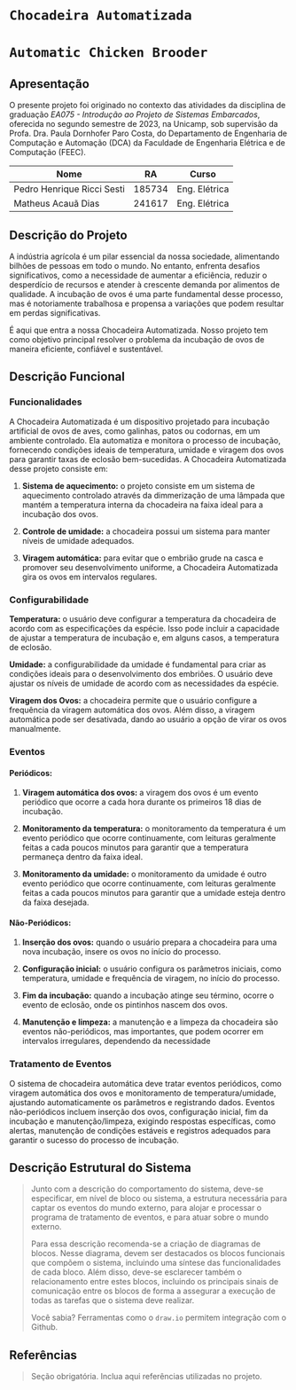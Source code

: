 # `Chocadeira Automatizada`
# `Automatic Chicken Brooder`

## Apresentação
O presente projeto foi originado no contexto das atividades da disciplina de graduação *EA075 - Introdução ao Projeto de Sistemas Embarcados*, 
oferecida no segundo semestre de 2023, na Unicamp, sob supervisão da Profa. Dra. Paula Dornhofer Paro Costa, do Departamento de Engenharia de Computação e Automação (DCA) da Faculdade de Engenharia Elétrica e de Computação (FEEC).


 |Nome  | RA | Curso|
|--|--|--|
| Pedro Henrique Ricci Sesti  | 185734  | Eng. Elétrica|
| Matheus Acauã Dias          | 241617  | Eng. Elétrica|


## Descrição do Projeto
A indústria agrícola é um pilar essencial da nossa sociedade, alimentando bilhões de pessoas em todo o mundo. No entanto, enfrenta desafios significativos, como a necessidade de aumentar a eficiência, reduzir o desperdício de recursos e atender à crescente demanda por alimentos de qualidade. A incubação de ovos é uma parte fundamental desse processo, mas é notoriamente trabalhosa e propensa a variações que podem resultar em perdas significativas.

É aqui que entra a nossa Chocadeira Automatizada. Nosso projeto tem como objetivo principal resolver o problema da incubação de ovos de maneira eficiente, confiável e sustentável.

## Descrição Funcional
### Funcionalidades
A Chocadeira Automatizada é um dispositivo projetado para incubação artificial de ovos de aves, como galinhas, patos ou codornas, em um ambiente controlado. Ela automatiza e monitora o processo de incubação, fornecendo condições ideais de temperatura, umidade e viragem dos ovos para garantir taxas de eclosão bem-sucedidas. A Chocadeira Automatizada desse projeto consiste em:

1. **Sistema de aquecimento:** o projeto consiste em um sistema de aquecimento controlado através da dimmerização de uma lâmpada que mantém a temperatura interna da chocadeira na faixa ideal para a incubação dos ovos.

2. **Controle de umidade:** a chocadeira possui um sistema para manter níveis de umidade adequados.

3. **Viragem automática:** para evitar que o embrião grude na casca e promover seu desenvolvimento uniforme, a Chocadeira Automatizada gira os ovos em intervalos regulares.

### Configurabilidade
**Temperatura:** o usuário deve configurar a temperatura da chocadeira de acordo com as especificações da espécie. Isso pode incluir a capacidade de ajustar a temperatura de incubação e, em alguns casos, a temperatura de eclosão.

**Umidade:** a configurabilidade da umidade é fundamental para criar as condições ideais para o desenvolvimento dos embriões. O usuário deve ajustar os níveis de umidade de acordo com as necessidades da espécie.

**Viragem dos Ovos:** a chocadeira permite que o usuário configure a frequência da viragem automática dos ovos. Além disso, a viragem automática pode ser desativada, dando ao usuário a opção de virar os ovos manualmente.

### Eventos
#### Periódicos:

1. **Viragem automática dos ovos:** a viragem dos ovos é um evento periódico que ocorre a cada hora durante os primeiros 18 dias de incubação.

2. **Monitoramento da temperatura:** o monitoramento da temperatura é um evento periódico que ocorre continuamente, com leituras geralmente feitas a cada poucos minutos para garantir que a temperatura permaneça dentro da faixa ideal.

3. **Monitoramento da umidade:** o monitoramento da umidade é outro evento periódico que ocorre continuamente, com leituras geralmente feitas a cada poucos minutos para garantir que a umidade esteja dentro da faixa desejada.

#### Não-Periódicos:

1. **Inserção dos ovos:** quando o usuário prepara a chocadeira para uma nova incubação, insere os ovos no início do processo.

2. **Configuração inicial:** o usuário configura os parâmetros iniciais, como temperatura, umidade e frequência de viragem, no início do processo.

3. **Fim da incubação:** quando a incubação atinge seu término, ocorre o evento de eclosão, onde os pintinhos nascem dos ovos.

4. **Manutenção e limpeza:** a manutenção e a limpeza da chocadeira são eventos não-periódicos, mas importantes, que podem ocorrer em intervalos irregulares, dependendo da necessidade 

### Tratamento de Eventos
O sistema de chocadeira automática deve tratar eventos periódicos, como viragem automática dos ovos e monitoramento de temperatura/umidade, ajustando automaticamente os parâmetros e registrando dados. Eventos não-periódicos incluem inserção dos ovos, configuração inicial, fim da incubação e manutenção/limpeza, exigindo respostas específicas, como alertas, manutenção de condições estáveis e registros adequados para garantir o sucesso do processo de incubação.

## Descrição Estrutural do Sistema
> Junto com a descrição do comportamento do sistema, deve-se especificar, em nível de bloco ou sistema, a estrutura necessária 
> para captar os eventos do mundo externo, para alojar e processar o programa de tratamento de eventos, e para atuar sobre o mundo externo.
>
> Para essa descrição recomenda-se a criação de diagramas de blocos.
> Nesse diagrama, devem ser destacados os blocos funcionais que compõem o sistema, incluindo uma síntese das funcionalidades de cada bloco.
> Além disso, deve-se esclarecer também o relacionamento entre estes blocos, incluindo os principais sinais de comunicação entre
> os blocos de forma a assegurar a execução de todas as tarefas que o sistema deve realizar.
> 
> Você sabia? Ferramentas como o `draw.io` permitem integração com o Github.
> 

## Referências
> Seção obrigatória. Inclua aqui referências utilizadas no projeto.
    
